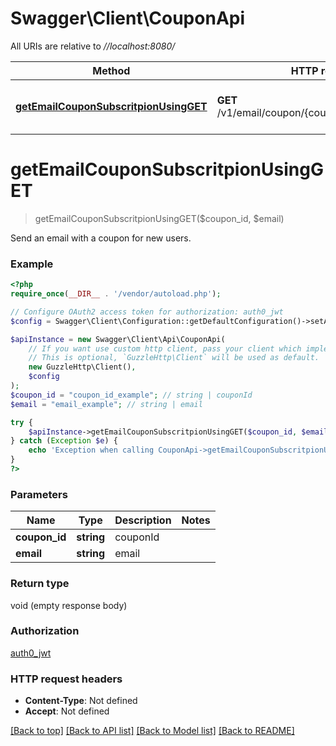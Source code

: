 # Swagger\Client\CouponApi

All URIs are relative to *//localhost:8080/*

Method | HTTP request | Description
------------- | ------------- | -------------
[**getEmailCouponSubscritpionUsingGET**](CouponApi.md#getemailcouponsubscritpionusingget) | **GET** /v1/email/coupon/{couponId}/register/{email} | Send an email with a coupon for new users.

# **getEmailCouponSubscritpionUsingGET**
> getEmailCouponSubscritpionUsingGET($coupon_id, $email)

Send an email with a coupon for new users.

### Example
```php
<?php
require_once(__DIR__ . '/vendor/autoload.php');

// Configure OAuth2 access token for authorization: auth0_jwt
$config = Swagger\Client\Configuration::getDefaultConfiguration()->setAccessToken('YOUR_ACCESS_TOKEN');

$apiInstance = new Swagger\Client\Api\CouponApi(
    // If you want use custom http client, pass your client which implements `GuzzleHttp\ClientInterface`.
    // This is optional, `GuzzleHttp\Client` will be used as default.
    new GuzzleHttp\Client(),
    $config
);
$coupon_id = "coupon_id_example"; // string | couponId
$email = "email_example"; // string | email

try {
    $apiInstance->getEmailCouponSubscritpionUsingGET($coupon_id, $email);
} catch (Exception $e) {
    echo 'Exception when calling CouponApi->getEmailCouponSubscritpionUsingGET: ', $e->getMessage(), PHP_EOL;
}
?>
```

### Parameters

Name | Type | Description  | Notes
------------- | ------------- | ------------- | -------------
 **coupon_id** | **string**| couponId |
 **email** | **string**| email |

### Return type

void (empty response body)

### Authorization

[auth0_jwt](../../README.md#auth0_jwt)

### HTTP request headers

 - **Content-Type**: Not defined
 - **Accept**: Not defined

[[Back to top]](#) [[Back to API list]](../../README.md#documentation-for-api-endpoints) [[Back to Model list]](../../README.md#documentation-for-models) [[Back to README]](../../README.md)

